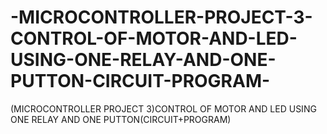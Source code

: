 # -MICROCONTROLLER-PROJECT-3-CONTROL-OF-MOTOR-AND-LED-USING-ONE-RELAY-AND-ONE-PUTTON-CIRCUIT-PROGRAM-
(MICROCONTROLLER PROJECT 3)CONTROL OF MOTOR AND LED USING ONE RELAY AND ONE PUTTON(CIRCUIT+PROGRAM)
